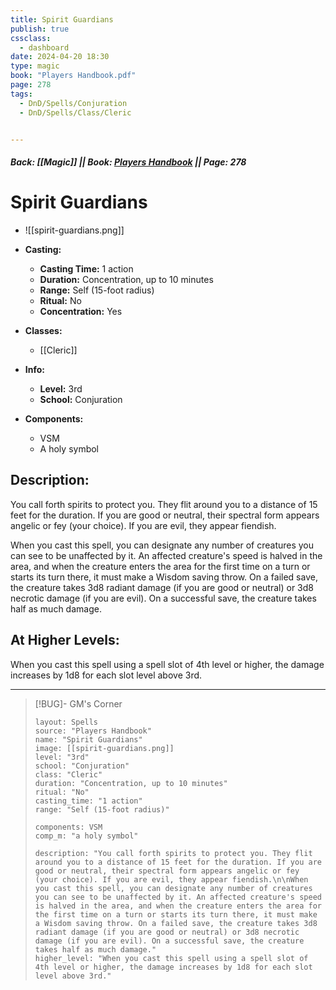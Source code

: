 ```yaml
---
title: Spirit Guardians
publish: true
cssclass:
  - dashboard
date: 2024-04-20 18:30
type: magic
book: "Players Handbook.pdf"
page: 278
tags:
  - DnD/Spells/Conjuration
  - DnD/Spells/Class/Cleric


---
```


##### Back: [[Magic]] || Book: [Players Handbook](https://drive.google.com/drive/folders/1O5bhpYizcIT5xxAoLOuzCRht_PVS7VSG?usp=sharing) || Page: 278

# Spirit Guardians
- ![[spirit-guardians.png]]
- **Casting:**
    - **Casting Time:** 1 action
    - **Duration:** Concentration, up to 10 minutes
    - **Range:** Self (15-foot radius)
    - **Ritual:** No
    - **Concentration:** Yes
- **Classes:**
    - [[Cleric]]

- **Info:**
    - **Level:** 3rd
    - **School:** Conjuration
- **Components:**
    - VSM
    - A holy symbol

## Description:
You call forth spirits to protect you. They flit around you to a distance of 15 feet for the duration. If you are good or neutral, their spectral form appears angelic or fey (your choice). If you are evil, they appear fiendish.

When you cast this spell, you can designate any number of creatures you can see to be unaffected by it. An affected creature's speed is halved in the area, and when the creature enters the area for the first time on a turn or starts its turn there, it must make a Wisdom saving throw. On a failed save, the creature takes 3d8 radiant damage (if you are good or neutral) or 3d8 necrotic damage (if you are evil). On a successful save, the creature takes half as much damage.

## At Higher Levels:
When you cast this spell using a spell slot of 4th level or higher, the damage increases by 1d8 for each slot level above 3rd.

---

> [!BUG]- GM's Corner
>
> ```statblock
> layout: Spells
> source: "Players Handbook"
> name: "Spirit Guardians"
> image: [[spirit-guardians.png]]
> level: "3rd"
> school: "Conjuration"
> class: "Cleric"
> duration: "Concentration, up to 10 minutes"
> ritual: "No"
> casting_time: "1 action"
> range: "Self (15-foot radius)"
>
> components: VSM
> comp_m: "a holy symbol"
>
> description: "You call forth spirits to protect you. They flit around you to a distance of 15 feet for the duration. If you are good or neutral, their spectral form appears angelic or fey (your choice). If you are evil, they appear fiendish.\n\nWhen you cast this spell, you can designate any number of creatures you can see to be unaffected by it. An affected creature's speed is halved in the area, and when the creature enters the area for the first time on a turn or starts its turn there, it must make a Wisdom saving throw. On a failed save, the creature takes 3d8 radiant damage (if you are good or neutral) or 3d8 necrotic damage (if you are evil). On a successful save, the creature takes half as much damage."
> higher_level: "When you cast this spell using a spell slot of 4th level or higher, the damage increases by 1d8 for each slot level above 3rd."
> ```
